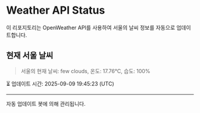 
# Weather API Status

이 리포지토리는 OpenWeather API를 사용하여 서울의 날씨 정보를 자동으로 업데이트합니다.

## 현재 서울 날씨
> 서울의 현재 날씨: few clouds, 온도: 17.76°C, 습도: 100%

⏳ 업데이트 시간: 2025-09-09 19:45:23 (UTC)

---
자동 업데이트 봇에 의해 관리됩니다.
